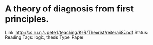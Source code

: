 # A theory of diagnosis from first principles.

Link: http://cs.ru.nl/~peterl/teaching/KeR/Theorist/reiteraij87.pdf
Status: Reading
Tags: logic, thesis
Type: Paper
